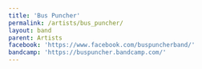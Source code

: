 ```yaml
---
title: 'Bus Puncher'
permalink: /artists/bus_puncher/
layout: band
parent: Artists
facebook: 'https://www.facebook.com/buspuncherband/'
bandcamp: 'https://buspuncher.bandcamp.com/'
---
```

